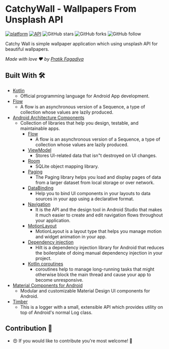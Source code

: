 # CatchyWall - Wallpapers From Unsplash API

[![platform](https://img.shields.io/badge/Platform-Android-brightgreen)](https://www.android.com)    [![API](https://img.shields.io/badge/API-21%2B-brightgreen.svg?style=flat)](https://android-arsenal.com/api?level=21)    ![GitHub stars](https://img.shields.io/github/stars/PratikFagadiya/CatchyWall?style=social)    ![GitHub forks](https://img.shields.io/github/forks/PratikFagadiya/CatchyWall?label=Fork&style=social)    ![GitHub follow](https://img.shields.io/github/followers/PratikFagadiya?label=Follow&style=social)

Catchy Wall is simple wallpaper application which using unsplash API for beautiful wallpapers.

*Made with love ❤️ by [Pratik Fagadiya](https://github.com/PratikFagadiya)*

## Built With 🛠

- [Kotlin](https://kotlinlang.org/)
    - Official programming language for Android App development.
- [Flow](https://kotlinlang.org/docs/reference/coroutines/flow.html)
    - A flow is an asynchronous version of a Sequence, a type of collection whose values are lazily
      produced.
- [Android Architecture Components](https://developer.android.com/topic/libraries/architecture)
    - Collection of libraries that help you design, testable, and maintainable apps.
        - [Flow](https://kotlinlang.org/docs/reference/coroutines/flow.html)
            - A flow is an asynchronous version of a Sequence, a type of collection whose values are
              lazily produced.
        - [ViewModel](https://developer.android.com/topic/libraries/architecture/viewmodel)
            - Stores UI-related data that isn"t destroyed on UI changes.
        - [Room](https://developer.android.com/topic/libraries/architecture/room)
            - SQLite object mapping library.
        - [Paging](https://developer.android.com/topic/libraries/architecture/paging/v3-overview)
            - The Paging library helps you load and display pages of data from a larger dataset from
              local storage or over network.
        - [DataBinding](https://developer.android.com/topic/libraries/data-binding)
            - Help you to bind UI components in your layouts to data sources in your app using a
              declarative format.
        - [Navigation](https://developer.android.com/guide/navigation)
            - It is the API and the design tool in Android Studio that makes it much easier to
              create and edit navigation flows throughout your application.
        - [MotionLayout](https://developer.android.com/develop/ui/views/animations/motionlayout#:~:text=MotionLayout%20is%20a%20layout%20type,compatible%20to%20API%20level%2014.)
            - MotionLayout is a layout type that helps you manage motion and widget animation in
              your app.
        - [Dependency injection](https://developer.android.com/training/dependency-injection/hilt-android)
            - Hilt is a dependency injection library for Android that reduces the boilerplate of
              doing manual dependency injection in your project.
        - [Kotlin coroutines](https://developer.android.com/kotlin/coroutines#:~:text=A%20coroutine%20is%20a%20concurrency,established%20concepts%20from%20other%20languages.)
            - coroutines help to manage long-running tasks that might otherwise block the main
              thread and cause your app to become unresponsive.
- [Material Components for Android](https://github.com/material-components/material-components-android)
    - Modular and customizable Material Design UI components for Android.
- [Timber](https://github.com/JakeWharton/timber)
    - This is a logger with a small, extensible API which provides utility on top of Android's
      normal Log class.

## Contribution 🤝

- 😍 If you would like to contribute you're most welcome! 💛